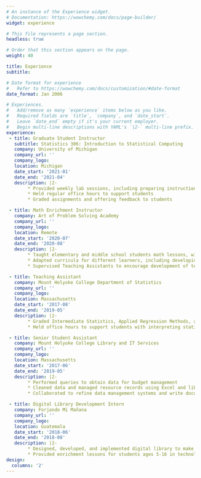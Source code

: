 ```yaml
---
# An instance of the Experience widget.
# Documentation: https://wowchemy.com/docs/page-builder/
widget: experience

# This file represents a page section.
headless: true

# Order that this section appears on the page.
weight: 40

title: Experience
subtitle:

# Date format for experience
#   Refer to https://wowchemy.com/docs/customization/#date-format
date_format: Jan 2006

# Experiences.
#   Add/remove as many `experience` items below as you like.
#   Required fields are `title`, `company`, and `date_start`.
#   Leave `date_end` empty if it's your current employer.
#   Begin multi-line descriptions with YAML's `|2-` multi-line prefix.
experience:
 - title: Graduate Student Instructor
   subtitle: Statistics 306: Introduction to Statistical Computing
   company: University of Michigan
   company_url: ''
   company_logo:
   location: Michigan
   date_start: '2021-01'
   date_end: '2021-04'
   description: |2-
        * Provided weekly lab sessions, including preparing instructional materials and collaborating with instruction team
        * Held regular office hours to support students
        * Graded assignments and offering feedback to students

 - title: Math Enrichment Instructor
   company: Art of Problem Solving Academy
   company_url: ''
   company_logo:
   location: Remote
   date_start: '2020-07'
   date_end: '2020-08'
   description: |2-
        * Taught elementary and middle school students math lessons, with a focus on fostering high levels of engagement
        * Adapted curricula for different learners, including developing supplemental materials
        * Supervised Teaching Assistants to encourage development of teaching skills

 - title: Teaching Assistant
   company: Mount Holyoke College Department of Statistics
   company_url: ''
   company_logo:
   location: Massachusetts
   date_start: '2017-08'
   date_end: '2019-05'
   description: |2-
        * Graded Intermediate Statistics, Applied Regression Methods, and Probability Assignments
        * Held office hours to support students with interpreting statistical models and programming in R

 - title: Senior Student Assistant
   company: Mount Holyoke College Library and IT Services
   company_url: ''
   company_logo:
   location: Massachusetts
   date_start: '2017-06'
   date_end: '2019-05'
   description: |2-
        * Performed queries to obtain data for budget management
        * Cleaned data and managed resource records using Excel and library catalogue software
        * Collaborated to refine data management systems and write documentation

 - title: Digital Library Development Intern
   company: Forjando Mi Mañana
   company_url: ''
   company_logo:
   location: Guatemala
   date_start: '2018-06'
   date_end: '2018-08'
   description: |2-
        * Designed, developed, and implemented digital library to make resources available remotely
        * Provided enrichment lessons for students ages 5-16 in technology, math, literacy, and English           
design:
  columns: '2'
---
```

